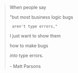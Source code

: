 







































































































<blockquote class="quote">
   When people say

   "but most business logic bugs

     aren't type errors,"

   I just want to show them

   how to make bugs

   *into* type errors.
<br><br>- Matt Parsons</blockquote>

